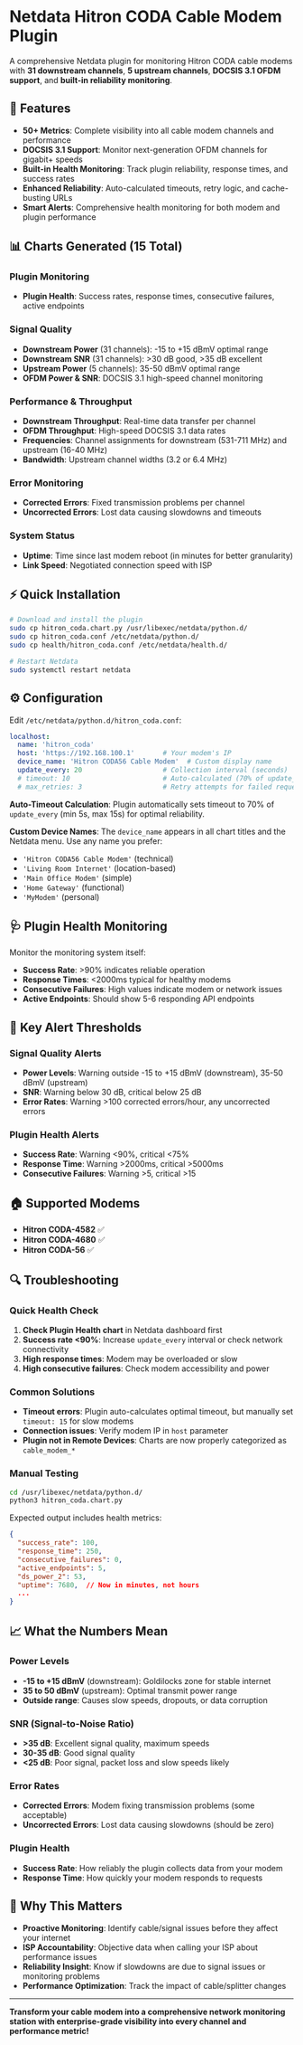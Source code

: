 # Netdata Hitron CODA Cable Modem Plugin

A comprehensive Netdata plugin for monitoring Hitron CODA cable modems with **31 downstream channels**, **5 upstream channels**, **DOCSIS 3.1 OFDM support**, and **built-in reliability monitoring**.

## 🚀 Features

- **50+ Metrics**: Complete visibility into all cable modem channels and performance
- **DOCSIS 3.1 Support**: Monitor next-generation OFDM channels for gigabit+ speeds
- **Built-in Health Monitoring**: Track plugin reliability, response times, and success rates
- **Enhanced Reliability**: Auto-calculated timeouts, retry logic, and cache-busting URLs
- **Smart Alerts**: Comprehensive health monitoring for both modem and plugin performance

## 📊 Charts Generated (15 Total)

### Plugin Monitoring
- **Plugin Health**: Success rates, response times, consecutive failures, active endpoints

### Signal Quality  
- **Downstream Power** (31 channels): -15 to +15 dBmV optimal range
- **Downstream SNR** (31 channels): >30 dB good, >35 dB excellent
- **Upstream Power** (5 channels): 35-50 dBmV optimal range
- **OFDM Power & SNR**: DOCSIS 3.1 high-speed channel monitoring

### Performance & Throughput
- **Downstream Throughput**: Real-time data transfer per channel
- **OFDM Throughput**: High-speed DOCSIS 3.1 data rates
- **Frequencies**: Channel assignments for downstream (531-711 MHz) and upstream (16-40 MHz)
- **Bandwidth**: Upstream channel widths (3.2 or 6.4 MHz)

### Error Monitoring
- **Corrected Errors**: Fixed transmission problems per channel
- **Uncorrected Errors**: Lost data causing slowdowns and timeouts

### System Status
- **Uptime**: Time since last modem reboot (in minutes for better granularity)
- **Link Speed**: Negotiated connection speed with ISP

## ⚡ Quick Installation

```bash
# Download and install the plugin
sudo cp hitron_coda.chart.py /usr/libexec/netdata/python.d/
sudo cp hitron_coda.conf /etc/netdata/python.d/
sudo cp health/hitron_coda.conf /etc/netdata/health.d/

# Restart Netdata
sudo systemctl restart netdata
```

## ⚙️ Configuration

Edit `/etc/netdata/python.d/hitron_coda.conf`:

```yaml
localhost:
  name: 'hitron_coda'
  host: 'https://192.168.100.1'       # Your modem's IP
  device_name: 'Hitron CODA56 Cable Modem'  # Custom display name
  update_every: 20                    # Collection interval (seconds)
  # timeout: 10                       # Auto-calculated (70% of update_every)
  # max_retries: 3                    # Retry attempts for failed requests
```

**Auto-Timeout Calculation**: Plugin automatically sets timeout to 70% of `update_every` (min 5s, max 15s) for optimal reliability.

**Custom Device Names**: The `device_name` appears in all chart titles and the Netdata menu. Use any name you prefer:
- `'Hitron CODA56 Cable Modem'` (technical)
- `'Living Room Internet'` (location-based)
- `'Main Office Modem'` (simple)
- `'Home Gateway'` (functional)
- `'MyModem'` (personal)

## 🩺 Plugin Health Monitoring

Monitor the monitoring system itself:

- **Success Rate**: >90% indicates reliable operation
- **Response Times**: <2000ms typical for healthy modems  
- **Consecutive Failures**: High values indicate modem or network issues
- **Active Endpoints**: Should show 5-6 responding API endpoints

## 🚨 Key Alert Thresholds

### Signal Quality Alerts
- **Power Levels**: Warning outside -15 to +15 dBmV (downstream), 35-50 dBmV (upstream)
- **SNR**: Warning below 30 dB, critical below 25 dB
- **Error Rates**: Warning >100 corrected errors/hour, any uncorrected errors

### Plugin Health Alerts  
- **Success Rate**: Warning <90%, critical <75%
- **Response Time**: Warning >2000ms, critical >5000ms
- **Consecutive Failures**: Warning >5, critical >15

## 🏠 Supported Modems

- **Hitron CODA-4582** ✅
- **Hitron CODA-4680** ✅  
- **Hitron CODA-56** ✅

## 🔍 Troubleshooting

### Quick Health Check
1. **Check Plugin Health chart** in Netdata dashboard first
2. **Success rate <90%**: Increase `update_every` interval or check network connectivity
3. **High response times**: Modem may be overloaded or slow
4. **High consecutive failures**: Check modem accessibility and power

### Common Solutions
- **Timeout errors**: Plugin auto-calculates optimal timeout, but manually set `timeout: 15` for slow modems
- **Connection issues**: Verify modem IP in `host` parameter
- **Plugin not in Remote Devices**: Charts are now properly categorized as `cable_modem_*`

### Manual Testing
```bash
cd /usr/libexec/netdata/python.d/
python3 hitron_coda.chart.py
```

Expected output includes health metrics:
```json
{
  "success_rate": 100,
  "response_time": 250,
  "consecutive_failures": 0,
  "active_endpoints": 5,
  "ds_power_2": 53,
  "uptime": 7680,  // Now in minutes, not hours
  ...
}
```

## 📈 What the Numbers Mean

### Power Levels
- **-15 to +15 dBmV** (downstream): Goldilocks zone for stable internet
- **35 to 50 dBmV** (upstream): Optimal transmit power range
- **Outside range**: Causes slow speeds, dropouts, or data corruption

### SNR (Signal-to-Noise Ratio)  
- **>35 dB**: Excellent signal quality, maximum speeds
- **30-35 dB**: Good signal quality  
- **<25 dB**: Poor signal, packet loss and slow speeds likely

### Error Rates
- **Corrected Errors**: Modem fixing transmission problems (some acceptable)
- **Uncorrected Errors**: Lost data causing slowdowns (should be zero)

### Plugin Health
- **Success Rate**: How reliably the plugin collects data from your modem
- **Response Time**: How quickly your modem responds to requests

## 🎯 Why This Matters

- **Proactive Monitoring**: Identify cable/signal issues before they affect your internet
- **ISP Accountability**: Objective data when calling your ISP about performance issues  
- **Reliability Insight**: Know if slowdowns are due to signal issues or monitoring problems
- **Performance Optimization**: Track the impact of cable/splitter changes

---

**Transform your cable modem into a comprehensive network monitoring station with enterprise-grade visibility into every channel and performance metric!**

